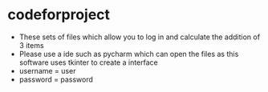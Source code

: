 # codeforproject
- These sets of files which allow you to log in and calculate the addition of 3 items
- Please use a ide such as pycharm which can open the files as this software uses tkinter to create a interface
- username = user
- password = password
